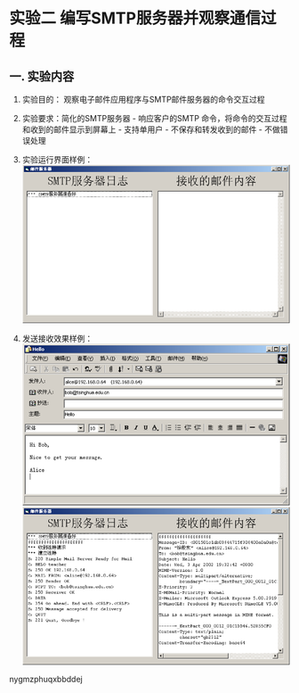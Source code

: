 # 实验二    编写SMTP服务器并观察通信过程


## 一.  实验内容
1. 实验目的：
	​	观察电子邮件应用程序与SMTP邮件服务器的命令交互过程
	
2. 实验要求：简化的SMTP服务器
		- 响应客户的SMTP 命令，将命令的交互过程和收到的邮件显示到屏幕上
		- 支持单用户
		- 不保存和转发收到的邮件
		- 不做错误处理
3. 实验运行界面样例：
![邮件服务器界面](./figures/邮件服务器运行界面要求.png)
4. 发送接收效果样例：
![fasong](./figures/发送邮件样例.png)
![jieshou](./figures/接收显示界面.png)



nygmzphuqxbbddej

